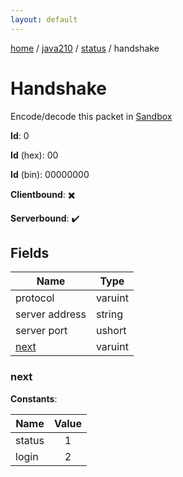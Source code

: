 ```yaml
---
layout: default
---
```


[home](/)  /  [java210](/protocol/java210)  /  [status](/protocol/java210/status)  /  handshake

# Handshake

Encode/decode this packet in [Sandbox](../../../sandbox/java210#status.handshake)

**Id**: 0

**Id** (hex): 00

**Id** (bin): 00000000

**Clientbound**: ✖️

**Serverbound**: ✔️

## Fields

Name | Type
---|---
protocol | varuint
server address | string
server port | ushort
[next](#next) | varuint

### next

**Constants**:

Name | Value
---|:---:
status | 1
login | 2
